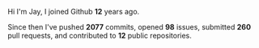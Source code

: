 Hi I'm Jay, I joined Github **12** years ago.

Since then I've pushed **2077** commits, opened **98** issues, submitted **260** pull requests, and contributed to **12** public repositories.
